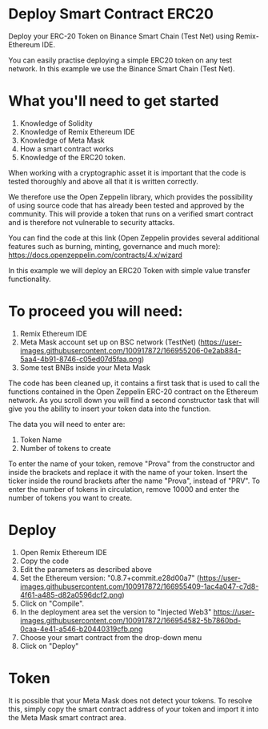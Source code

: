 # Deploy Smart Contract ERC20
Deploy your ERC-20 Token on Binance Smart Chain (Test Net) using Remix-Ethereum IDE.

You can easily practise deploying a simple ERC20 token on any test network. In this example we use the Binance Smart Chain (Test Net). 

# What you'll need to get started 
1) Knowledge of Solidity 
2) Knowledge of Remix Ethereum IDE 
3) Knowledge of Meta Mask 
4) How a smart contract works 
5) Knowledge of the ERC20 token.

When working with a cryptographic asset it is important that the code is tested thoroughly and above all that it is written correctly. 

We therefore use the Open Zeppelin library, which provides the possibility of using source code that has already been tested and approved by the community. This will provide a token that runs on a verified smart contract and is therefore not vulnerable to security attacks. 

You can find the code at this link (Open Zeppelin provides several additional features such as burning, minting, governance and much more): https://docs.openzeppelin.com/contracts/4.x/wizard

In this example we will deploy an ERC20 Token with simple value transfer functionality. 

# To proceed you will need:
1) Remix Ethereum IDE
2) Meta Mask account set up on BSC network (TestNet)
(https://user-images.githubusercontent.com/100917872/166955206-0e2ab884-5aa4-4b91-8746-c05ed07d5faa.png)
3) Some test BNBs inside your Meta Mask

The code has been cleaned up, it contains a first task that is used to call the functions contained in the Open Zeppelin ERC-20 contract on the Ethereum network. As you scroll down you will find a second constructor task that will give you the ability to insert your token data into the function. 

The data you will need to enter are: 

1) Token Name 
2) Number of tokens to create 

To enter the name of your token, remove "Prova" from the constructor and inside the brackets and replace it with the name of your token.
Insert the ticker inside the round brackets after the name "Prova", instead of "PRV".
To enter the number of tokens in circulation, remove 10000 and enter the number of tokens you want to create. 

# Deploy
1) Open Remix Ethereum IDE 
2) Copy the code 
3) Edit the parameters as described above 
4) Set the Ethereum version: "0.8.7+commit.e28d00a7"
(https://user-images.githubusercontent.com/100917872/166955409-1ac4a047-c7d8-4f61-a485-d82a0596dcf2.png)
5) Click on "Compile".
6) In the deployment area set the version to "Injected Web3"
https://user-images.githubusercontent.com/100917872/166954582-5b7860bd-0caa-4e41-a546-b20440319cfb.png
7) Choose your smart contract from the drop-down menu 
8) Click on "Deploy"

# Token 
It is possible that your Meta Mask does not detect your tokens. To resolve this, simply copy the smart contract address of your token and import it into the Meta Mask smart contract area. 

